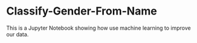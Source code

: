 # Classify-Gender-From-Name
This is a Jupyter Notebook showing how use machine learning to improve our data. 
